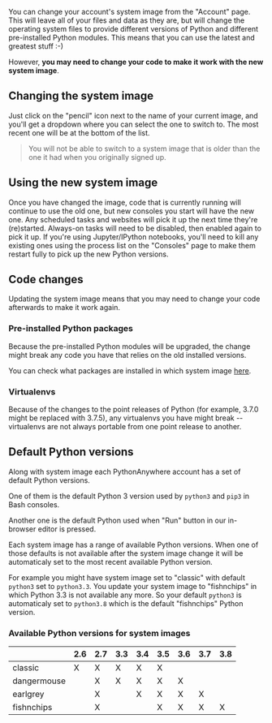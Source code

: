 <!--
.. title: Changing your system image
.. slug: ChangingSystemImage
.. date: 2021-02-18 14:35:28 UTC+01:00
.. tags:
.. category:
.. link:
.. description:
.. type: text
-->

You can change your account's system image from the "Account" page. This will
leave all of your files and data as they are, but will change the operating
system files to provide different versions of Python and different pre-installed
Python modules. This means that you can use the latest and greatest stuff :-)

However, **you may need to change your code to make it work with the new
system image**.

## Changing the system image

Just click on the "pencil" icon next to the name of your current image, and
you'll get a dropdown where you can select the one to switch to. The most
recent one will be at the bottom of the list.

> You will not be able to switch to a system image that is older than the one
> it had when you originally signed up.

## Using the new system image

Once you have changed the image, code that is currently running will
continue to use the old one, but new consoles you start will
have the new one. Any scheduled tasks and
websites will pick it up the next time they're (re)started. Always-on tasks
will need to be disabled, then enabled again to pick it up.
If you're using Jupyter/IPython notebooks, you'll need to kill
any existing ones using the process list on the "Consoles" page
to make them restart fully to pick up the new Python versions.

## Code changes

Updating the system image means that you may need to change your code afterwards
to make it work again.

### Pre-installed Python packages

Because the pre-installed Python modules will be upgraded,
the change might break any code you have that relies on the old
installed versions.

You can check what packages are installed in which system image [here](https://www.pythonanywhere.com/batteries_included/).

### Virtualenvs

Because of the changes to the point releases of Python
(for example, 3.7.0 might be replaced with 3.7.5), any
virtualenvs you have might break -- virtualenvs are not always portable from one
point release to another.

## Default Python versions

Along with system image each PythonAnywhere account has a set of
default Python versions.

One of them is the default Python 3 version used by `python3` and
`pip3` in Bash consoles.

Another one is the default Python used when "Run" button in our
in-browser editor is pressed.

Each system image has a range of available Python versions.
When one of those defaults is not available after the system
image change it will be automaticaly set to the most recent available
Python version.

For example you might have system image set to "classic" with default
`python3` set to `python3.3`. You update your system image to
"fishnchips" in which Python 3.3 is not available any more. So your
default `python3` is automaticaly set to `python3.8` which is the
default "fishnchips" Python version.

### Available Python versions for system images

<table class="python-versions">
  <thead>
    <tr>
      <th></th>
      <th>2.6</th>
      <th>2.7</th>
      <th>3.3</th>
      <th>3.4</th>
      <th>3.5</th>
      <th>3.6</th>
      <th>3.7</th>
      <th>3.8</th>
    </tr>
  </thead>
  <tbody>
    <tr>
      <td>classic</td>
      <td>X</td>
      <td>X</td>
      <td>X</td>
      <td>X</td>
      <td>X</td>
      <td></td>
      <td></td>
      <td></td>
    </tr>
    <tr>
      <td>dangermouse</td>
      <td></td>
      <td>X</td>
      <td>X</td>
      <td>X</td>
      <td>X</td>
      <td>X</td>
      <td></td>
      <td></td>
    </tr>
    <tr>
      <td>earlgrey</td>
      <td></td>
      <td>X</td>
      <td></td>
      <td>X</td>
      <td>X</td>
      <td>X</td>
      <td>X</td>
      <td></td>
    </tr>
    <tr>
      <td>fishnchips</td>
      <td></td>
      <td>X</td>
      <td></td>
      <td></td>
      <td>X</td>
      <td>X</td>
      <td>X</td>
      <td>X</td>
    </tr>
  </tbody>
</table>

